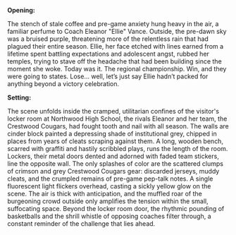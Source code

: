 **Opening:**

The stench of stale coffee and pre-game anxiety hung heavy in the air, a familiar perfume to Coach Eleanor "Ellie" Vance. Outside, the pre-dawn sky was a bruised purple, threatening more of the relentless rain that had plagued their entire season. Ellie, her face etched with lines earned from a lifetime spent battling expectations and adolescent angst, rubbed her temples, trying to stave off the headache that had been building since the moment she woke. Today was it. The regional championship. Win, and they were going to states. Lose… well, let’s just say Ellie hadn’t packed for anything beyond a victory celebration.

**Setting:**

The scene unfolds inside the cramped, utilitarian confines of the visitor's locker room at Northwood High School, the rivals Eleanor and her team, the Crestwood Cougars, had fought tooth and nail with all season. The walls are cinder block painted a depressing shade of institutional grey, chipped in places from years of cleats scraping against them. A long, wooden bench, scarred with graffiti and hastily scribbled plays, runs the length of the room. Lockers, their metal doors dented and adorned with faded team stickers, line the opposite wall. The only splashes of color are the scattered clumps of crimson and grey Crestwood Cougars gear: discarded jerseys, muddy cleats, and the crumpled remains of pre-game pep-talk notes. A single fluorescent light flickers overhead, casting a sickly yellow glow on the scene. The air is thick with anticipation, and the muffled roar of the burgeoning crowd outside only amplifies the tension within the small, suffocating space. Beyond the locker room door, the rhythmic pounding of basketballs and the shrill whistle of opposing coaches filter through, a constant reminder of the challenge that lies ahead.
